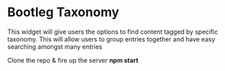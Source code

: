 # Bootleg Taxonomy

This widget will give users the options to find content tagged by specific taxonomy. This will allow users to group entries together and have easy searching amongst many entries

Clone the repo & fire up the server
**npm start** 




